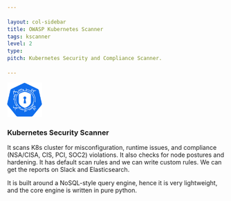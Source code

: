 ```yaml
---

layout: col-sidebar
title: OWASP Kubernetes Scanner
tags: kscanner
level: 2
type: 
pitch: Kubernetes Security and Compliance Scanner.

---
```


<img src="assets/images/logo.png" height="80px">

### Kubernetes Security Scanner
It scans K8s cluster for misconfiguration, runtime issues, and compliance (NSA/CISA, CIS, PCI, SOC2) 
violations. It also checks for node postures and hardening. It has default scan rules and
we can write custom rules. We can get the reports on Slack and Elasticsearch.

It is built around a NoSQL-style query engine, hence it is very lightweight, and the core engine is written in pure
python. 

